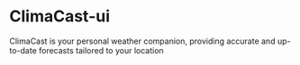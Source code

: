 # ClimaCast-ui
ClimaCast is your personal weather companion, providing accurate and up-to-date forecasts tailored to your location

